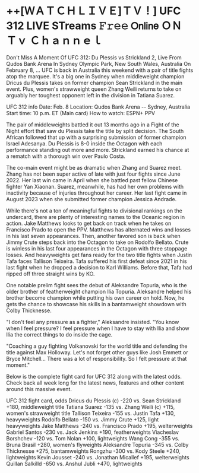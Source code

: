 # ++[ＷＡＴＣＨＬＩＶＥ]ＴＶ！] UFC 312 LIVE STreams 𝙵𝚛𝚎𝚎 𝖮𝗇𝗅𝗂𝗇𝖾 ＯＮ Ｔｖ Ｃｈａｎｎｅｌ

Don't Miss A Moment Of UFC 312: Du Plessis vs Strickland 2, Live From Qudos Bank Arena In Sydney Olympic Park, New South Wales, Australia On February 8, ... UFC is back in Australia this weekend with a pair of title fights atop the marquee. It's a big one in Sydney when middleweight champion Dricus du Plessis takes on former champion Sean Strickland in the main event. Plus, women's strawweight queen Zhang Weili returns to take on arguably her toughest opponent left in the division in Tatiana Suarez.

UFC 312 info
Date: Feb. 8
Location: Qudos Bank Arena -- Sydney, Australia
Start time: 10 p.m. ET (Main card) 
How to watch: ESPN+ PPV

The pair of middleweights battled it out 13 months ago in a Fight of the Night effort that saw du Plessis take the title by split decision. The South African followed that up with a surprising submission of former champion Israel Adesanya. Du Plessis is 8-0 inside the Octagon with each performance standing out more and more. Strickland earned his chance at a rematch with a thorough win over Paulo Costa. 

The co-main event might be as dramatic when Zhang and Suarez meet. Zhang has not been super active of late with just four fights since June 2022. Her last win came in April when she battled past fellow Chinese fighter Yan Xiaonan. Suarez, meanwhile, has had her own problems with inactivity because of injuries throughout her career. Her last fight came in August 2023 when she submitted former champion Jessica Andrade.

While there's not a ton of meaningful fights to divisional rankings on the undercard, there are plenty of interesting names to the Oceanic region in action. Jake Matthews looks to get back on track when he takes on Francisco Prado to open the PPV. Matthews has alternated wins and losses in his last seven appearances. Then, another favored son is back when Jimmy Crute steps back into the Octagon to take on Rodolfo Bellato. Crute is winless in his last four appearances in the Octagon with three stoppage losses. And heavyweights get fans ready for the two title fights when Justin Tafa faces Tallison Teixeira. Tafa suffered his first defeat since 2021 in his last fight when he dropped a decision to Karl Williams. Before that, Tafa had ripped off three straight wins by KO.

One notable prelim fight sees the debut of Aleksandre Topuria, who is the older brother of featherweight champion Ilia Topuria. Aleksandre helped his brother become champion while putting his own career on hold. Now, he gets the chance to showcase his skills in a bantamweight showdown with Colby Thicknesse.

"I don't feel any pressure as a fighter," Aleksandre insisted. "You know when I feel pressure? I feel pressure when I have to stay with Ilia and show Ilia the correct things to do inside the cage. 

"Coaching a guy fighting Volkanovski for the world title and defending the title against Max Holloway. Let's not forget other guys like Josh Emmett or Bryce Mitchell... There was a lot of responsibility. So I felt pressure at that moment."

Below is the complete fight card for UFC 312 along with the latest odds. Check back all week long for the latest news, features and other content around this massive event.

UFC 312 fight card, odds
Dricus du Plessis (c) -220 vs. Sean Strickland +180, middleweight title
Tatiana Suarez -135 vs. Zhang Weili (c) +115, women's strawweight title
Tallison Teixeira -155 vs. Justin Tafa +130, heavyweights
Rodolfo Bellato -150 vs. Jimmy Crute +125, light heavyweights
Jake Matthews -240 vs. Francisco Prado +195, welterweights
Gabriel Santos -230 vs. Jack Jenkins +190, featherweights
Viacheslav Borshchev -120 vs. Tom Nolan +100, lightweights
Wang Cong -355 vs. Bruna Brasil +280, women's flyweights
Aleksandre Topuria -345 vs. Colby Thicknesse  +275, bantamweights
Rongzhu -300 vs. Kody Steele +240, lightweights
Kevin Jousset -240 vs. Jonathan Micallef +195, welterweights
Quillan Salkilld -650 vs. Anshul Jubli +470, lightweights
